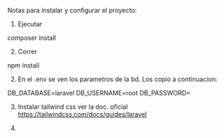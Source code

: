 Notas para instalar y configurar el proyecto:

1) Ejecutar 

composer install

2) Correr 

npm install

2) En el .env se ven los parametros de la bd. Los copio a continuacion:

DB_DATABASE=laravel
DB_USERNAME=root
DB_PASSWORD=

3) Instalar tailwind css ver la doc. oficial 
https://tailwindcss.com/docs/guides/laravel

4) 


